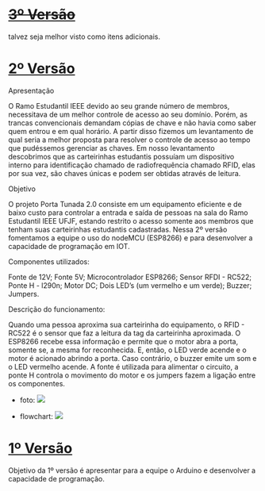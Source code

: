 # ~~[3º Versão](https://github.com/wesley-cantarino/IEEE_door_ufjf/tree/master/version3)~~
talvez seja melhor visto como itens adicionais.

# [ 2º Versão](https://github.com/wesley-cantarino/IEEE_door_ufjf/tree/master/version2)
Apresentação

O Ramo Estudantil IEEE devido ao seu grande número de membros, necessitava de um melhor controle de acesso ao seu domínio. Porém, as trancas convencionais demandam cópias de chave e não havia como saber quem entrou e em qual horário. A partir disso fizemos um levantamento de qual seria a melhor proposta para resolver o controle de acesso ao tempo que pudéssemos gerenciar as chaves. Em nosso levantamento descobrimos que as carteirinhas estudantis possuíam um dispositivo interno para identificação chamado de radiofrequência chamado RFID, elas por sua vez, são chaves únicas e podem ser obtidas através de leitura. 

Objetivo

O projeto Porta Tunada 2.0 consiste em um equipamento eficiente e de baixo custo para controlar a entrada e saída de pessoas na sala do Ramo Estudantil IEEE UFJF, estando restrito o acesso somente aos membros que tenham suas carteirinhas estudantis cadastradas. Nessa 2º versão fomentamos a equipe o uso do nodeMCU (ESP8266) e para desenvolver a capacidade de programação em IOT.

Componentes utilizados:

Fonte de 12V;
Fonte 5V;
Microcontrolador ESP8266;
Sensor RFDI - RC522;
Ponte H - l290n;
Motor DC;
Dois LED’s (um vermelho e um verde);
Buzzer;
Jumpers.

Descrição do funcionamento:

Quando uma pessoa aproxima sua carteirinha do equipamento, o RFID - RC522 é o sensor que faz a leitura da tag da carteirinha aproximada. O ESP8266 recebe essa informação e permite que o motor abra a porta, somente se, a mesma for reconhecida. E, então, o LED verde acende e o motor é acionado abrindo a porta. Caso contrário, o buzzer emite um som e o LED vermelho acende. A fonte é utilizada para alimentar o circuito, a ponte H controla o movimento do motor e os jumpers fazem a ligação entre os componentes.


* foto:
![](https://github.com/wesley-cantarino/IEEE_door_ufjf/blob/master/version2/circuito-porta_IMG.png)

* flowchart:
![](https://github.com/wesley-cantarino/IEEE_door_ufjf/blob/master/version2/flowchart_IMG.jpeg)

# [ 1º Versão](https://github.com/wesley-cantarino/IEEE_door_ufjf/tree/master/version1)
Objetivo da 1º versão é apresentar para a equipe o Arduino e desenvolver a capacidade de programação.
